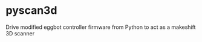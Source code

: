 pyscan3d
========

Drive modified eggbot controller firmware from Python to act as a makeshift 3D scanner
